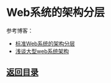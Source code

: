 # Web系统的架构分层

参考博客：  
* [标准Web系统的架构分层](http://blog.csdn.net/yinwenjie/article/details/46480485)
* [浅谈大型web系统架构](http://blog.csdn.net/dinglang_2009/article/details/6863697)

## [返回目录](https://github.com/MulticsYin/MulticsDevOps#web-相关)
